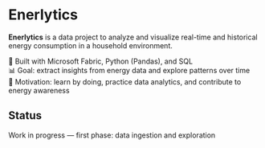 # Enerlytics

**Enerlytics** is a data project to analyze and visualize real-time and historical energy consumption in a household environment.

🔋 Built with Microsoft Fabric, Python (Pandas), and SQL  
📊 Goal: extract insights from energy data and explore patterns over time  
🚀 Motivation: learn by doing, practice data analytics, and contribute to energy awareness

## Status
Work in progress — first phase: data ingestion and exploration
